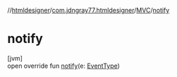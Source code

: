 //[htmldesigner](../../../index.md)/[com.jdngray77.htmldesigner](../index.md)/[MVC](index.md)/[notify](notify.md)

# notify

[jvm]\
open override fun [notify](notify.md)(e: [EventType](../../com.jdngray77.htmldesigner.backend/-event-type/index.md))
